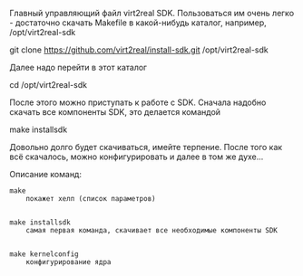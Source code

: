 Главный управляющий файл virt2real SDK. Пользоваться им очень легко - достаточно скачать Makefile в какой-нибудь каталог,
например, /opt/virt2real-sdk

git clone https://github.com/virt2real/install-sdk.git /opt/virt2real-sdk

Далее надо перейти в этот каталог

cd /opt/virt2real-sdk

После этого можно приступать к работе с SDK. Сначала надобно скачать все компоненты SDK, это делается командой

make installsdk

Довольно долго будет скачиваться, имейте терпение. После того как всё скачалось, можно конфигурировать и далее в том же духе...


Описание команд:

    make
        покажет хелп (список параметров)

    
    make installsdk
        самая первая команда, скачивает все необходимые компоненты SDK


    make kernelconfig
        конфигурирование ядра
    
    
    

